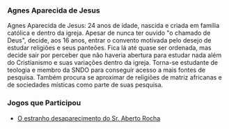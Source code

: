 ### Agnes Aparecida de Jesus

Agnes Aparecida de Jesus: 24 anos de idade, nascida e criada em família católica e dentro da igreja. Apesar de nunca ter ouvido "o chamado de Deus", decide, aos 16 anos, entrar o convento motivada pelo desejo de estudar religiões e seus panteões. Fica lá até quase ser ordenada, mas decide sair por perceber que não haveria abertura para estudar nada além do Cristianismo e suas variações dentro da igreja. Torna-se estudante de teologia e membro da SNDO para conseguir acesso a mais fontes de pesquisa. Também procura se aproximar de religiões de matriz africanas e de sociedades místicas como parte de suas pesquisa.
### Jogos que Participou
- [O estranho desaparecimento do Sr. Aberto Rocha](../../../jogos/00_piloto/index.md)
